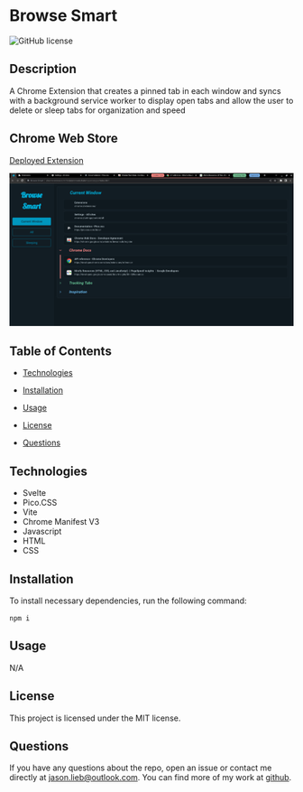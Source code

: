 # Browse Smart

![GitHub license](https://img.shields.io/badge/license-MIT-blue.svg)

## Description

A Chrome Extension that creates a pinned tab in each window and syncs with a background service worker to display open tabs and allow the user to delete or sleep tabs for organization and speed

## Chrome Web Store

[Deployed Extension](https://chrome.google.com/webstore/detail/browse-smart/cfaokojidpjmmpaoheemadkjmmoecdlc)

![Screenshot of Browse Smart](src/assets/browse-smart.png)

## Table of Contents

- [Technologies](#technologies)

- [Installation](#installation)

- [Usage](#usage)

- [License](#license)

- [Questions](#questions)

## Technologies

- Svelte
- Pico.CSS
- Vite
- Chrome Manifest V3
- Javascript
- HTML
- CSS

## Installation

To install necessary dependencies, run the following command:

```
npm i
```

## Usage

N/A

## License

This project is licensed under the MIT license.

## Questions

If you have any questions about the repo, open an issue or contact me directly at jason.lieb@outlook.com. You can find more of my work at [github](https://github.com/jason-lieb/).
